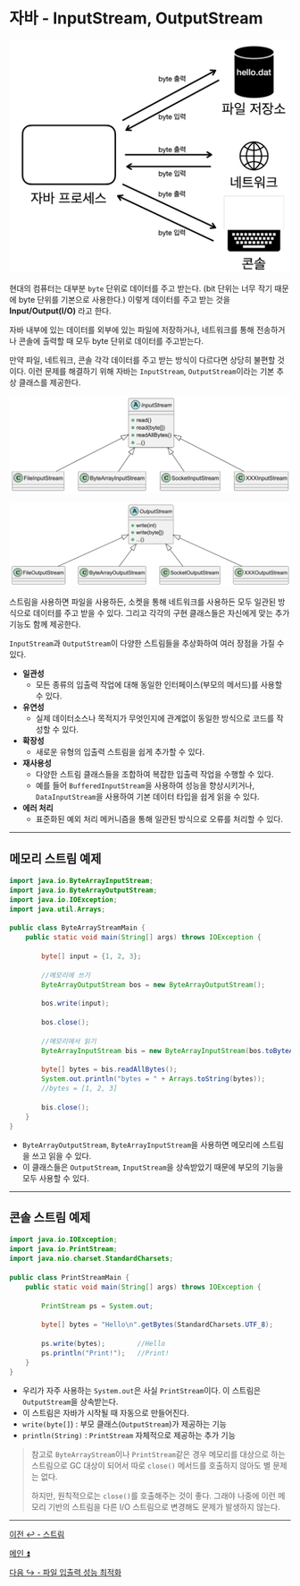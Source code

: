 # 자바 - InputStream, OutputStream

![img_1.png](image/img_1.png)

현대의 컴퓨터는 대부분 `byte` 단위로 데이터를 주고 받는다. (bit 단위는 너무 작기 때문에 byte 단위를 기본으로 사용한다.)
이렇게 데이터를 주고 받는 것을 **Input/Output(I/O)** 라고 한다.

자바 내부에 있는 데이터를 외부에 있는 파일에 저장하거나, 네트워크를 통해 전송하거나
콘솔에 출력할 때 모두 byte 단위로 데이터를 주고받는다.

만약 파일, 네트워크, 콘솔 각각 데이터를 주고 받는 방식이 다르다면 상당히 불편할 것이다.
이런 문제를 해결하기 위해 자바는 `InputStream`, `OutputStream`이라는 기본 추상 클래스를 제공한다.

![img_2.png](image/img_2.png)

![img_3.png](image/img_3.png)

스트림을 사용하면 파일을 사용하든, 소켓을 통해 네트워크를 사용하든 모두 일관된 방식으로
데이터를 주고 받을 수 있다. 그리고 각각의 구현 클래스들은 자신에게 맞는 추가 기능도 함께 제공한다.

`InputStream`과 `OutputStream`이 다양한 스트림들을 추상화하여 여러 장점을 가질 수 있다.

- **일관성**
  - 모든 종류의 입출력 작업에 대해 동일한 인터페이스(부모의 메서드)를 사용할 수 있다.
- **유연성**
  - 실제 데이터소스나 목적지가 무엇인지에 관계없이 동일한 방식으로 코드를 작성할 수 있다.
- **확장성**
  - 새로운 유형의 입출력 스트림을 쉽게 추가할 수 있다.
- **재사용성**
  - 다양한 스트림 클래스들을 조합하여 복잡한 입출력 작업을 수행할 수 있다.
  - 예를 들어 `BufferedInputStream`을 사용하여 성능을 향상시키거나, `DataInputStream`을 사용하여
    기본 데이터 타입을 쉽게 읽을 수 있다.
- **에러 처리**
  - 표준화된 예외 처리 메커니즘을 통해 일관된 방식으로 오류를 처리할 수 있다.

---

## 메모리 스트림 예제

```java
import java.io.ByteArrayInputStream;
import java.io.ByteArrayOutputStream;
import java.io.IOException;
import java.util.Arrays;

public class ByteArrayStreamMain {
    public static void main(String[] args) throws IOException {

        byte[] input = {1, 2, 3};

        //메모리에 쓰기
        ByteArrayOutputStream bos = new ByteArrayOutputStream();

        bos.write(input);

        bos.close();

        //메모리에서 읽기
        ByteArrayInputStream bis = new ByteArrayInputStream(bos.toByteArray());

        byte[] bytes = bis.readAllBytes();
        System.out.println("bytes = " + Arrays.toString(bytes));
        //bytes = [1, 2, 3]

        bis.close();
    }
}
```

- `ByteArrayOutputStream`, `ByteArrayInputStream`을 사용하면 메모리에 스트림을 쓰고 읽을 수 있다.
- 이 클래스들은 `OutputStream`, `InputStream`을 상속받았기 때문에 부모의 기능을 모두 사용할 수 있다. 

---

## 콘솔 스트림 예제

```java
import java.io.IOException;
import java.io.PrintStream;
import java.nio.charset.StandardCharsets;

public class PrintStreamMain {
    public static void main(String[] args) throws IOException {

        PrintStream ps = System.out;

        byte[] bytes = "Hello\n".getBytes(StandardCharsets.UTF_8);

        ps.write(bytes);        //Hello
        ps.println("Print!");   //Print!
    }
}
```

- 우리가 자주 사용하는 `System.out`은 사실 `PrintStream`이다. 이 스트림은 `OutputStream`을 상속받는다.
- 이 스트림은 자바가 시작될 때 자동으로 만들어진다.
- `write(byte[]`) : 부모 클래스(`OutputStream`)가 제공하는 기능
- `println(String)` : `PrintStream` 자체적으로 제공하는 추가 기능

> 참고로 `ByteArrayStream`이나 `PrintStream`같은 경우 메모리를 대상으로 하는
> 스트림으로 GC 대상이 되어서 따로 `close()` 메서드를 호출하지 않아도 별 문제는 없다.
> 
> 하지만, 원칙적으로는 `close()`를 호출해주는 것이 좋다. 그래야 나중에 이런 메모리 기반의
> 스트림을 다른 I/O 스트림으로 변경해도 문제가 발생하지 않는다.

---

[이전 ↩️ - 스트림](https://github.com/genesis12345678/TIL/blob/main/Java/adv_1/io/stream.md)

[메인 ⏫](https://github.com/genesis12345678/TIL/blob/main/Java/adv_1/Main.md)

[다음 ↪️ - 파일 입출력 성능 최적화](https://github.com/genesis12345678/TIL/blob/main/Java/adv_1/io/perform.md)